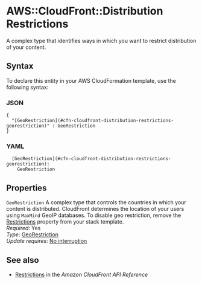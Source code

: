 # AWS::CloudFront::Distribution Restrictions<a name="aws-properties-cloudfront-distribution-restrictions"></a>

A complex type that identifies ways in which you want to restrict distribution of your content\.

## Syntax<a name="aws-properties-cloudfront-distribution-restrictions-syntax"></a>

To declare this entity in your AWS CloudFormation template, use the following syntax:

### JSON<a name="aws-properties-cloudfront-distribution-restrictions-syntax.json"></a>

```
{
  "[GeoRestriction](#cfn-cloudfront-distribution-restrictions-georestriction)" : GeoRestriction
}
```

### YAML<a name="aws-properties-cloudfront-distribution-restrictions-syntax.yaml"></a>

```
  [GeoRestriction](#cfn-cloudfront-distribution-restrictions-georestriction):
    GeoRestriction
```

## Properties<a name="aws-properties-cloudfront-distribution-restrictions-properties"></a>

`GeoRestriction` <a name="cfn-cloudfront-distribution-restrictions-georestriction"></a>
A complex type that controls the countries in which your content is distributed\. CloudFront determines the location of your users using `MaxMind` GeoIP databases\. To disable geo restriction, remove the [Restrictions](https://docs.aws.amazon.com/AWSCloudFormation/latest/UserGuide/aws-properties-cloudfront-distribution-distributionconfig.html#cfn-cloudfront-distribution-distributionconfig-restrictions) property from your stack template\.  
_Required_: Yes  
_Type_: [GeoRestriction](aws-properties-cloudfront-distribution-georestriction.md)  
_Update requires_: [No interruption](https://docs.aws.amazon.com/AWSCloudFormation/latest/UserGuide/using-cfn-updating-stacks-update-behaviors.html#update-no-interrupt)

## See also<a name="aws-properties-cloudfront-distribution-restrictions--seealso"></a>

- [Restrictions](https://docs.aws.amazon.com/cloudfront/latest/APIReference/API_Restrictions.html) in the _Amazon CloudFront API Reference_
